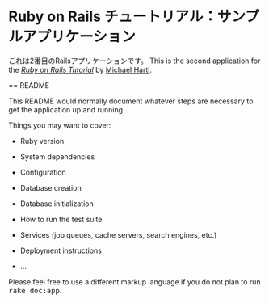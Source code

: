 # Ruby on Rails チュートリアル：サンプルアプリケーション
これは2番目のRailsアプリケーションです。
This is the second application for the
[*Ruby on Rails Tutorial*](http://railstutorial.jp/)
by [Michael Hartl](http://michaelhartl.com/).







== README

This README would normally document whatever steps are necessary to get the
application up and running.

Things you may want to cover:

* Ruby version

* System dependencies

* Configuration

* Database creation

* Database initialization

* How to run the test suite

* Services (job queues, cache servers, search engines, etc.)

* Deployment instructions

* ...


Please feel free to use a different markup language if you do not plan to run
<tt>rake doc:app</tt>.
